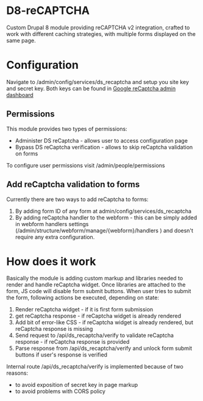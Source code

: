 # D8-reCAPTCHA
Custom Drupal 8 module providing reCAPTCHA v2 integration, crafted to work with different caching strategies, with multiple forms displayed on the same page.


# Configuration 
Navigate to /admin/config/services/ds_recaptcha and setup you site key and secret key. 
Both keys can be found in [Google reCaptcha admin dashboard](https://www.google.com/recaptcha/admin/)

## Permissions 
This module provides two types of permissions:
* Administer DS reCaptcha - allows user to access configuration page 
* Bypass DS reCaptcha verification - allows to skip reCaptcha validation on forms 

To configure user permissions visit /admin/people/permissions

## Add reCaptcha validation to forms 
Currently there are two ways to add reCaptcha to forms: 
1. By adding form ID of any form at admin/config/services/ds_recaptcha
2. By adding reCaptcha handler to the webform - this can be simply added in webform handlers settings (/admin/structure/webform/manage/{webform}/handlers ) and doesn't require any extra configuration.

# How does it work 
Basically the module is adding custom markup and libraries needed to render and handle reCaptcha widget.
Once libraries are attached to the form, JS code will disable form submit buttons. 
When user tries to submit the form, following actions be executed, depending on state: 
1. Render reCaptcha widget - if it is first form submission 
2. get reCaptcha response - if reCaptcha widget is already rendered 
3. Add bit of error-like CSS - if reCaptcha widget is already rendered, but reCaptcha response is missing 
4. Send request to /api/ds_recaptcha/verify to validate reCaptcha response - if reCaptcha response is provided
5. Parse response from /api/ds_recaptcha/verify and unlock form submit buttons if user's response is verified 

Internal route /api/ds_recaptcha/verify is implemented because of two reasons:
* to avoid exposition of secret key in page markup
* to avoid problems with CORS policy 
